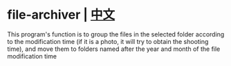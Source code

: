 # file-archiver | [中文](./README_zh.md)
  This program's function is to group the files in the selected folder according to the modification time (if it is a photo, it will try to obtain the shooting time), and move them to folders named after the year and month of the file modification time

